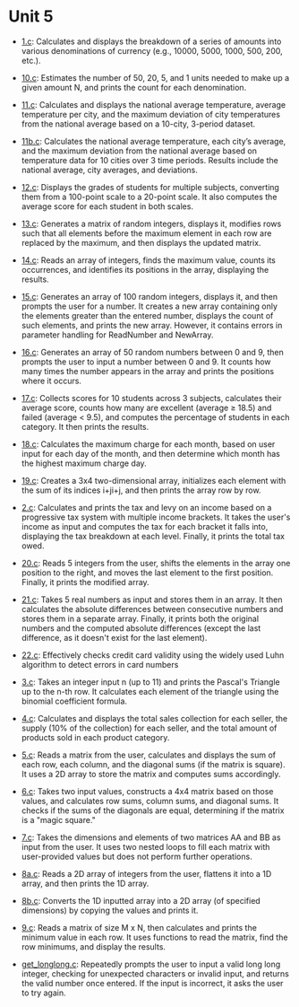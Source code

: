 # Unit 5

* [1.c](./1.c): Calculates and displays the breakdown of a series of amounts into various denominations of currency (e.g., 10000, 5000, 1000, 500, 200, etc.). 

* [10.c](./10.c): Estimates the number of 50, 20, 5, and 1 units needed to make up a given amount N, and prints the count for each denomination.

* [11.c](./11.c): Calculates and displays the national average temperature, average temperature per city, and the maximum deviation of city temperatures from the national average based on a 10-city, 3-period dataset.

* [11b.c](./11b.c): Calculates the national average temperature, each city’s average, and the maximum deviation from the national average based on temperature data for 10 cities over 3 time periods. Results include the national average, city averages, and deviations.

* [12.c](./12.c): Displays the grades of students for multiple subjects, converting them from a 100-point scale to a 20-point scale. It also computes the average score for each student in both scales.

* [13.c](./13.c): Generates a matrix of random integers, displays it, modifies rows such that all elements before the maximum element in each row are replaced by the maximum, and then displays the updated matrix.

* [14.c](./14.c): Reads an array of integers, finds the maximum value, counts its occurrences, and identifies its positions in the array, displaying the results.

* [15.c](./15.c): Generates an array of 100 random integers, displays it, and then prompts the user for a number. It creates a new array containing only the elements greater than the entered number, displays the count of such elements, and prints the new array. However, it contains errors in parameter handling for ReadNumber and NewArray.

* [16.c](./16.c): Generates an array of 50 random numbers between 0 and 9, then prompts the user to input a number between 0 and 9. It counts how many times the number appears in the array and prints the positions where it occurs.

* [17.c](./17.c): Collects scores for 10 students across 3 subjects, calculates their average score, counts how many are excellent (average ≥ 18.5) and failed (average < 9.5), and computes the percentage of students in each category. It then prints the results.

* [18.c](./18.c): Calculates the maximum charge for each month, based on user input for each day of the month, and then determine which month has the highest maximum charge day.

* [19.c](./19.c): Creates a 3x4 two-dimensional array, initializes each element with the sum of its indices i+ji+j, and then prints the array row by row.

* [2.c](./2.c): Calculates and prints the tax and levy on an income based on a progressive tax system with multiple income brackets. It takes the user's income as input and computes the tax for each bracket it falls into, displaying the tax breakdown at each level. Finally, it prints the total tax owed.

* [20.c](./20.c): Reads 5 integers from the user, shifts the elements in the array one position to the right, and moves the last element to the first position. Finally, it prints the modified array.

* [21.c](./21.c): Takes 5 real numbers as input and stores them in an array. It then calculates the absolute differences between consecutive numbers and stores them in a separate array. Finally, it prints both the original numbers and the computed absolute differences (except the last difference, as it doesn't exist for the last element).

* [22.c](./22.c): Effectively checks credit card validity using the widely used Luhn algorithm to detect errors in card numbers

* [3.c](./3.c): Takes an integer input n (up to 11) and prints the Pascal's Triangle up to the n-th row. It calculates each element of the triangle using the binomial coefficient formula.

* [4.c](./4.c): Calculates and displays the total sales collection for each seller, the supply (10% of the collection) for each seller, and the total amount of products sold in each product category.

* [5.c](./5.c): Reads a matrix from the user, calculates and displays the sum of each row, each column, and the diagonal sums (if the matrix is square). It uses a 2D array to store the matrix and computes sums accordingly.

* [6.c](./6.c): Takes two input values, constructs a 4x4 matrix based on those values, and calculates row sums, column sums, and diagonal sums. It checks if the sums of the diagonals are equal, determining if the matrix is a "magic square."

* [7.c](./7.c): Takes the dimensions and elements of two matrices AA and BB as input from the user. It uses two nested loops to fill each matrix with user-provided values but does not perform further operations.

* [8a.c](./8a.c): Reads a 2D array of integers from the user, flattens it into a 1D array, and then prints the 1D array.

* [8b.c](./8b.c): Converts the 1D inputted array into a 2D array (of specified dimensions) by copying the values and prints it.

* [9.c](./9.c): Reads a matrix of size M x N, then calculates and prints the minimum value in each row. It uses functions to read the matrix, find the row minimums, and display the results.

* [get_longlong.c](./get_longlong.c): Repeatedly prompts the user to input a valid long long integer, checking for unexpected characters or invalid input, and returns the valid number once entered. If the input is incorrect, it asks the user to try again.
  
